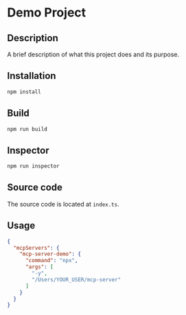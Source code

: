 # Demo Project

## Description

A brief description of what this project does and its purpose.

## Installation

```bash
npm install
```

## Build

```bash
npm run build
```

## Inspector

```bash
npm run inspector
```

## Source code

The source code is located at `index.ts`.

## Usage

```json
{
  "mcpServers": {
    "mcp-server-demo": {
      "command": "npx",
      "args": [
        "-y",
        "/Users/YOUR_USER/mcp-server"
      ]
    }
  }
}
```
